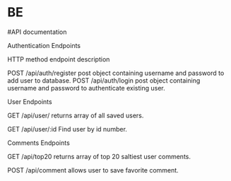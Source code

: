 # BE

#API documentation

Authentication Endpoints

HTTP method	endpoint	description

POST	/api/auth/register	post object containing username and password to add user to database.
POST	/api/auth/login	post object containing username and password to authenticate existing user.

User Endpoints

GET	/api/user/ returns array of all saved users.

GET	/api/user/:id	Find user by id number.

Comments Endpoints

GET /api/top20 returns array of top 20 saltiest user comments.

POST /api/comment allows user to save favorite comment.
